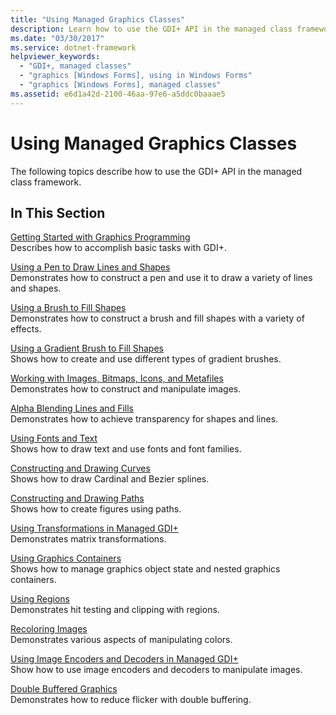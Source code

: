 ```yaml
---
title: "Using Managed Graphics Classes"
description: Learn how to use the GDI+ API in the managed class framework for Windows Forms using a selection of topics and tutorials.
ms.date: "03/30/2017"
ms.service: dotnet-framework
helpviewer_keywords: 
  - "GDI+, managed classes"
  - "graphics [Windows Forms], using in Windows Forms"
  - "graphics [Windows Forms], managed classes"
ms.assetid: e6d1a42d-2100-46aa-97e6-a5ddc0baaae5
---
```

# Using Managed Graphics Classes

The following topics describe how to use the GDI+ API in the managed class framework.  
  
## In This Section  

[Getting Started with Graphics Programming](getting-started-with-graphics-programming.md)  
Describes how to accomplish basic tasks with GDI+.  
  
[Using a Pen to Draw Lines and Shapes](using-a-pen-to-draw-lines-and-shapes.md)  
Demonstrates how to construct a pen and use it to draw a variety of lines and shapes.  
  
[Using a Brush to Fill Shapes](using-a-brush-to-fill-shapes.md)  
Demonstrates how to construct a brush and fill shapes with a variety of effects.  
  
[Using a Gradient Brush to Fill Shapes](using-a-gradient-brush-to-fill-shapes.md)  
Shows how to create and use different types of gradient brushes.  
  
[Working with Images, Bitmaps, Icons, and Metafiles](working-with-images-bitmaps-icons-and-metafiles.md)  
Demonstrates how to construct and manipulate images.  
  
[Alpha Blending Lines and Fills](alpha-blending-lines-and-fills.md)  
Demonstrates how to achieve transparency for shapes and lines.  
  
[Using Fonts and Text](using-fonts-and-text.md)  
Shows how to draw text and use fonts and font families.  
  
[Constructing and Drawing Curves](constructing-and-drawing-curves.md)  
Shows how to draw Cardinal and Bezier splines.  
  
[Constructing and Drawing Paths](constructing-and-drawing-paths.md)  
Shows how to create figures using paths.  
  
[Using Transformations in Managed GDI+](using-transformations-in-managed-gdi.md)  
Demonstrates matrix transformations.  
  
[Using Graphics Containers](using-graphics-containers.md)  
Shows how to manage graphics object state and nested graphics containers.  
  
[Using Regions](using-regions.md)  
Demonstrates hit testing and clipping with regions.  
  
[Recoloring Images](recoloring-images.md)  
Demonstrates various aspects of manipulating colors.  
  
[Using Image Encoders and Decoders in Managed GDI+](using-image-encoders-and-decoders-in-managed-gdi.md)  
Show how to use image encoders and decoders to manipulate images.  
  
[Double Buffered Graphics](double-buffered-graphics.md)  
Demonstrates how to reduce flicker with double buffering.

